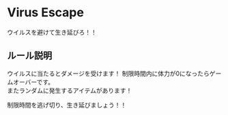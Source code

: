 # Virus Escape


ウイルスを避けて生き延びろ！！

## ルール説明  

ウイルスに当たるとダメージを受けます！
制限時間内に体力が0になったらゲームオーバーです。  
またランダムに発生するアイテムがあります！

制限時間を逃げ切り、生き延びましょう！！


